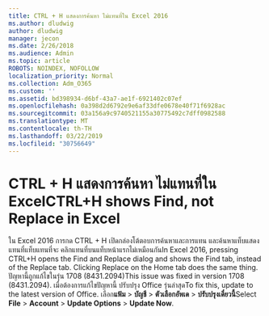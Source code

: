 ```yaml
---
title: CTRL + H แสดงการค้นหา ไม่แทนที่ใน Excel 2016
ms.author: dludwig
author: dludwig
manager: jecon
ms.date: 2/26/2018
ms.audience: Admin
ms.topic: article
ROBOTS: NOINDEX, NOFOLLOW
localization_priority: Normal
ms.collection: Adm_O365
ms.custom: ''
ms.assetid: bd398934-d6bf-43a7-ae1f-6921402c07ef
ms.openlocfilehash: 0a398d2d6792e9e6af33dfe0678e40f71f6928ac
ms.sourcegitcommit: 03a156a9c9740521155a30775492c7dff0982588
ms.translationtype: MT
ms.contentlocale: th-TH
ms.lasthandoff: 03/22/2019
ms.locfileid: "30756649"
---
```

# <a name="ctrlh-shows-find-not-replace-in-excel"></a><span data-ttu-id="d3e82-102">CTRL + H แสดงการค้นหา ไม่แทนที่ใน Excel</span><span class="sxs-lookup"><span data-stu-id="d3e82-102">CTRL+H shows Find, not Replace in Excel</span></span>

<span data-ttu-id="d3e82-103">ใน Excel 2016 การกด CTRL + H เปิดกล่องโต้ตอบการค้นหาและการแทน และค้นหาแท็บแสดง แทนที่แท็บแทนที่จะ คลิกแทนที่บนแท็บหน้าแรกไม่เหมือนกัน</span><span class="sxs-lookup"><span data-stu-id="d3e82-103">In Excel 2016, pressing CTRL+H opens the Find and Replace dialog and shows the Find tab, instead of the Replace tab. Clicking Replace on the Home tab does the same thing.</span></span> <span data-ttu-id="d3e82-104">ปัญหานี้ถูกแก้ไขในรุ่น 1708 (8431.2094)</span><span class="sxs-lookup"><span data-stu-id="d3e82-104">This issue was fixed in version 1708 (8431.2094).</span></span> <span data-ttu-id="d3e82-105">เมื่อต้องการแก้ไขปัญหานี้ ปรับปรุง Office รุ่นล่าสุด</span><span class="sxs-lookup"><span data-stu-id="d3e82-105">To fix this, update to the latest version of Office.</span></span> <span data-ttu-id="d3e82-106">เลือก**แฟ้ม** \> **บัญชี** \> **ตัวเลือกอัพเด** \> **ปรับปรุงเดี๋ยวนี้**</span><span class="sxs-lookup"><span data-stu-id="d3e82-106">Select **File** \> **Account** \> **Update Options** \> **Update Now**.</span></span>
  

